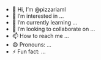 - 👋 Hi, I’m @pizzariaml
- 👀 I’m interested in ...
- 🌱 I’m currently learning ...
- 💞️ I’m looking to collaborate on ...
- 📫 How to reach me ...
- 😄 Pronouns: ...
- ⚡ Fun fact: ...

<!---
pizzariaml/pizzariaml is a ✨ special ✨ repository because its `README.md` (this file) appears on your GitHub profile.
You can click the Preview link to take a look at your changes.
--->
